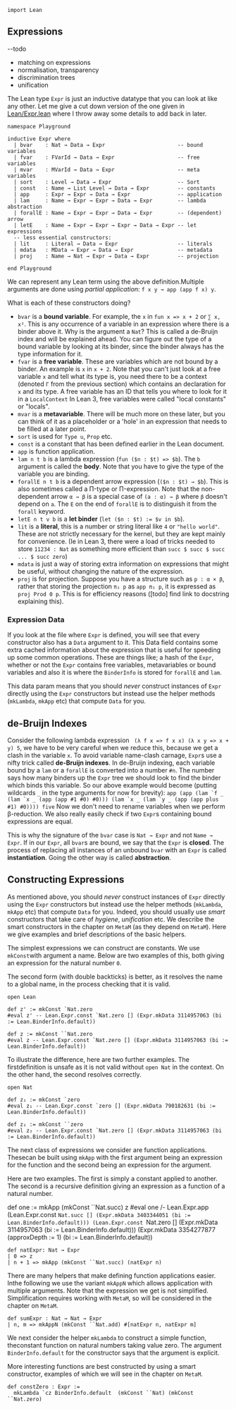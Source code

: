 ```lean
import Lean
```

## Expressions

--todo
* matching on expressions
* normalisation, transparency
* discrimination trees
* unification

The Lean type `Expr` is just an inductive datatype that you can look at like
any other. Let me give a cut down version of the one given in
[Lean/Expr.lean](https://github.com/leanprover/lean4/blob/master/src/Lean/Expr.lean)
where I throw away some details to add back in later.

```lean
namespace Playground

inductive Expr where
  | bvar    : Nat → Data → Expr                       -- bound variables
  | fvar    : FVarId → Data → Expr                    -- free variables
  | mvar    : MVarId → Data → Expr                    -- meta variables
  | sort    : Level → Data → Expr                     -- Sort
  | const   : Name → List Level → Data → Expr         -- constants
  | app     : Expr → Expr → Data → Expr               -- application
  | lam     : Name → Expr → Expr → Data → Expr        -- lambda abstraction
  | forallE : Name → Expr → Expr → Data → Expr        -- (dependent) arrow
  | letE    : Name → Expr → Expr → Expr → Data → Expr -- let expressions
  -- less essential constructors:
  | lit     : Literal → Data → Expr                   -- literals
  | mdata   : MData → Expr → Data → Expr              -- metadata
  | proj    : Name → Nat → Expr → Data → Expr         -- projection

end Playground
```

We can represent any Lean term using the above definition.Multiple arguments are done using _partial application_:
`f x y ↝ app (app f x) y`.

What is each of these constructors doing?

- `bvar` is a __bound variable__. For example, the `x` in `fun x => x + 2` or
  `∑ x, x²`. This is any occurrence of a variable in an expression where there
  is a binder above it. Why is the argument a `Nat`? This is called a de-Bruijn
  index and will be explained ahead. You can figure out the type of a bound
  variable by looking at its binder, since the binder always has the type
  information for it.
- `fvar` is a __free variable__. These are variables which are not bound by a
  binder. An example is `x` in `x + 2`. Note that you can't just look at a free
  variable `x` and tell what its type is, you need there to be a context
  (denoted `Γ` from the previous section) which contains an declaration for `x`
  and its type.
  A free variable has an ID that tells you where to look for it in a
  `LocalContext` In Lean 3, free variables were called "local constants" or
  "locals".
- `mvar` is a __metavariable__. There will be much more on these later, but you
  can think of it as a placeholder or a 'hole' in an expression that needs to be
  filled at a later point.
- `sort` is used for `Type u`, `Prop` etc.
- `const` is a constant that has been defined earlier in the Lean document.
- `app` is function application.
- `lam n t b` is a lambda expression (`fun ($n : $t) => $b`). The `b` argument
  is called the __body__. Note that you have to give the type of the variable
  you are binding.
- `forallE n t b` is a dependent arrow expression (`($n : $t) → $b`). This is
  also sometimes called a Π-type or Π-expression. Note that the non-dependent
  arrow `α → β` is a special case of `(a : α) → β` where `β` doesn't depend on
  `a`. The `E` on the end of `forallE` is to distinguish it from the `forall`
  keyword.
- `letE n t v b` is a __let binder__ (`let ($n : $t) := $v in $b`).
- `lit` is a __literal__, this is a number or string literal like `4` or
  `"hello world"`. These are not strictly necessary for the kernel, but they are
  kept mainly for convenience. (Ie in Lean 3, there were a load of tricks needed
  to store `11234 : Nat` as something more efficient than
  `succ $ succ $ succ ... $ succ zero`)
- `mdata` is just a way of storing extra information on expressions that might
  be useful, without changing the nature of the expression.
- `proj` is for projection. Suppose you have a structure such as `p : α × β`,
  rather that storing the projection `π₁ p` as `app π₁ p`, it is expressed as
  `proj Prod 0 p`. This is for efficiency reasons ([todo] find link to docstring
  explaining this).

### Expression Data

If you look at the file where `Expr` is defined, you will see that every
constructor also has a `Data` argument to it. This Data field contains some
extra cached information about the expression that is useful for speeding up
some common operations. These are things like; a hash of the `Expr`, whether or
not the `Expr` contains free variables, metavariables or bound variables and
also it is where the `BinderInfo` is stored for `forallE` and `lam`.

This data param means that you should _never_ construct instances of `Expr`
directly using the `Expr` constructors but instead use the helper methods
(`mkLambda`, `mkApp` etc) that compute `Data` for you.

## de-Bruijn Indexes

Consider the following lambda expression ` (λ f x => f x x) (λ x y => x + y) 5`,
we have to be very careful when we reduce this, because we get a clash in the
variable `x`.
To avoid variable name-clash carnage, `Expr`s use a nifty trick called
__de-Bruijn indexes__. In de-Bruijn indexing, each variable bound by a `lam` or
a `forallE` is converted into a number `#n`. The number says how many binders up
the `Expr` tree we should look to find the binder which binds this variable.
So our above example would become (putting wildcards `_` in the type arguments
for now for brevity):
``app (app (lam `f _ (lam `x _ (app (app #1 #0) #0))) (lam `x _ (lam `y _ (app (app plus #1) #0)))) five``
Now we don't need to rename variables when we perform β-reduction. We also
really easily check if two `Expr`s containing bound expressions are equal.

This is why the signature of the `bvar` case is `Nat → Expr` and not
`Name → Expr`. If in our `Expr`, all `bvar`s are bound, we say that the `Expr`
is __closed__. The process of replacing all instances of an unbound `bvar` with
an `Expr` is called __instantiation__. Going the other way is called
__abstraction__.

## Constructing Expressions

As mentioned above, you should _never_ construct instances of `Expr` directly
using the `Expr` constructors but instead use the helper methods (`mkLambda`,
`mkApp` etc) that compute `Data` for you. Indeed, you should usually use _smart_
constructors that take care of _hygiene_, _unification_ etc. We describe the
smart constructors in the chapter on `MetaM` (as they depend on `MetaM`). Here
we give examples and brief descriptions of the basic helpers.

The simplest expressions we can construct are constants. We use `mkConst`with argument a name. Below are two examples of this, both giving an expression
for the natural number `0`. 

The second form (with double backticks) is better, as it resolves the name to a
global name, in the process checking that it is valid.

```lean
open Lean

def z' := mkConst `Nat.zero
#eval z' -- Lean.Expr.const `Nat.zero [] (Expr.mkData 3114957063 (bi := Lean.BinderInfo.default))

def z := mkConst ``Nat.zero
#eval z -- Lean.Expr.const `Nat.zero [] (Expr.mkData 3114957063 (bi := Lean.BinderInfo.default))
```

To illustrate the difference, here are two further examples. The firstdefinition is unsafe as it is not valid without `open Nat` in the context. On
the other hand, the second resolves correctly.

```lean
open Nat

def z₁ := mkConst `zero
#eval z₁ -- Lean.Expr.const `zero [] (Expr.mkData 790182631 (bi := Lean.BinderInfo.default))

def z₂ := mkConst ``zero
#eval z₂ -- Lean.Expr.const `Nat.zero [] (Expr.mkData 3114957063 (bi := Lean.BinderInfo.default))
```

The next class of expressions we consider are function applications. Thesecan be built using `mkApp` with the first argument being an expression for the
function and the second being an expression for the argument.

Here are two examples. The first is simply a constant applied to another. The
second is a recursive definition giving an expression as a function of a natural
number.

def one := mkApp (mkConst ``Nat.succ) z
#eval one /- Lean.Expr.app
  (Lean.Expr.const `Nat.succ [] (Expr.mkData 3403344051 (bi := Lean.BinderInfo.default)))
  (Lean.Expr.const `Nat.zero [] (Expr.mkData 3114957063 (bi := Lean.BinderInfo.default)))
  (Expr.mkData 3354277877 (approxDepth := 1) (bi := Lean.BinderInfo.default))

```lean
def natExpr: Nat → Expr 
| 0 => z
| n + 1 => mkApp (mkConst ``Nat.succ) (natExpr n)
```

There are many helpers that make defining function applications easier. Inthe following we use the variant `mkAppN` which allows application with multiple
arguments. Note that the expression we get is not simplified. Simplification
requires working with `MetaM`, so will be considered in the chapter on `MetaM`.

```lean
def sumExpr : Nat → Nat → Expr 
| n, m => mkAppN (mkConst ``Nat.add) #[natExpr n, natExpr m]
```

We next consider the helper `mkLambda` to construct a simple function, theconstant function on natural numbers taking value zero. The argument
`BinderInfo.default` for the constructor says that the argument is explicit.

More interesting functions are best constructed by using a smart constructor,
examples of which we will see in the chapter on `MetaM`.

```lean
def constZero : Expr := 
  mkLambda `cz BinderInfo.default  (mkConst ``Nat) (mkConst ``Nat.zero)
```
